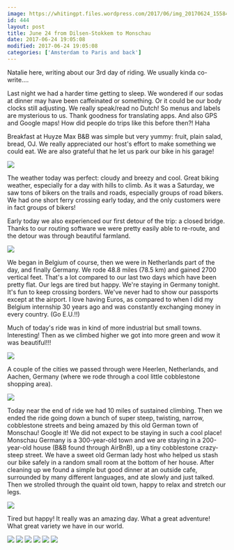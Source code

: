 ```yaml
---
image: https://whitingpt.files.wordpress.com/2017/06/img_20170624_155842466_hdr.jpg
id: 444
layout: post
title: June 24 from Dilsen-Stokkem to Monschau
date: 2017-06-24 19:05:08
modified: 2017-06-24 19:05:08
categories: ['Amsterdam to Paris and back']
---
```



Natalie here, writing about our 3rd day of riding. We usually kinda co-write....

Last night we had a harder time getting to sleep. We wondered if our sodas at dinner may have been caffeinated or something. Or it could be our body clocks still adjusting. We really speak/read no Dutch! So menus and labels are mysterious to us. Thank goodness for translating apps. And also GPS and Google maps! How did people do trips like this before then?! Haha

Breakfast at Huyze Max B&B was simple but very yummy: fruit, plain salad, bread, OJ. We really appreciated our host's effort to make something we could eat. We are also grateful that he let us park our bike in his garage!

![](https://whitingpt.files.wordpress.com/2017/06/img_20170624_091731108.jpg)

The weather today was perfect: cloudy and breezy and cool. Great biking weather, especially for a day with hills to climb.
As it was a Saturday, we saw tons of bikers on the trails and roads, especially groups of road bikers. We had one short ferry crossing early today, and the only customers were in fact groups of bikers! 

Early today we also experienced our first detour of the trip: a closed bridge. Thanks to our routing software we were pretty easily able to re-route, and the detour was through beautiful farmland.

![](https://whitingpt.files.wordpress.com/2017/06/img_20170624_095434367.jpg)

We began in Belgium of course, then we were in Netherlands part of the day, and finally Germany. We rode 48.8 miles (78.5 km) and gained 2700 vertical feet. That's a lot compared to our last two days which have been pretty flat. Our legs are tired but happy. We're staying in Germany tonight. It's fun to keep crossing borders. We've never had to show our passports except at the airport. I love having Euros, as compared to when I did my Belgium internship 30 years ago and was constantly exchanging money in every country. (Go E.U.!!)

Much of today's ride was in kind of more industrial but small towns. Interesting! Then as we climbed higher we got into more green and wow it was beautiful!!!

![](https://whitingpt.files.wordpress.com/2017/06/img_20170624_154200697_hdr.jpg)

A couple of the cities we passed through were Heerlen, Netherlands, and Aachen, Germany (where we rode through a cool little cobblestone shopping area).

![](https://whitingpt.files.wordpress.com/2017/06/img_20170624_201426_343.jpg)

Today near the end of ride we had 10 miles of sustained climbing. Then we ended the ride going down a bunch of super steep, twisting, narrow, cobblestone streets and being amazed by this old German town of Monschau! Google it! We did not expect to be staying in such a cool place! Monschau Germany is a 300-year-old town and we are staying in a 200-year-old house (B&B found through AirBnB), up a tiny cobblestone crazy-steep street. We have a sweet old German lady host who helped us stash our bike safely in a random small room at the bottom of her house. After cleaning up we found a simple but good dinner at an outside cafe, surrounded by many different languages, and ate slowly and just talked. Then we strolled through the quaint old town, happy to relax and stretch our legs. 

![](https://whitingpt.files.wordpress.com/2017/06/img_20170624_160159578_hdr.jpg)

Tired but happy! It really was an amazing day. What a great adventure! What great variety we have in our world. 

<!-- Auto-inserted images -->
![](https://rode.whitings.org/wp-content/uploads/2017/06/image2.jpg/image2.jpg)
![](https://rode.whitings.org/wp-content/uploads/2017/06/img_20170624_091731108.jpg/img_20170624_091731108.jpg)
![](https://rode.whitings.org/wp-content/uploads/2017/06/img_20170624_095434367.jpg/img_20170624_095434367.jpg)
![](https://rode.whitings.org/wp-content/uploads/2017/06/img_20170624_154200697_hdr.jpg/img_20170624_154200697_hdr.jpg)
![](https://rode.whitings.org/wp-content/uploads/2017/06/img_20170624_155842466_hdr.jpg/img_20170624_155842466_hdr.jpg)
![](https://rode.whitings.org/wp-content/uploads/2017/06/img_20170624_160159578_hdr.jpg/img_20170624_160159578_hdr.jpg)

